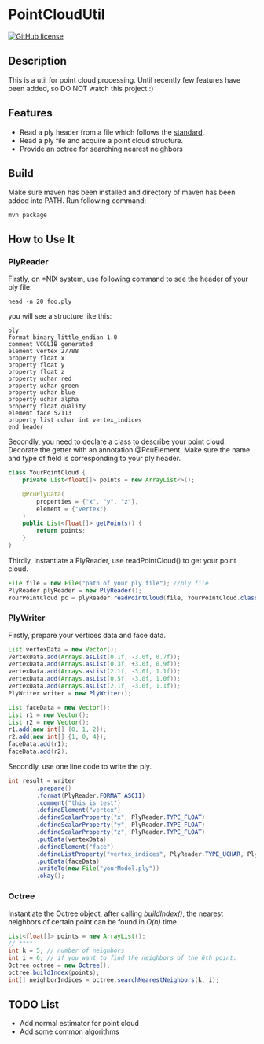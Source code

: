 # PointCloudUtil

[![GitHub license](https://img.shields.io/github/license/Jimmie00x0000/PointCloudUtil.svg)](https://github.com/Jimmie00x0000/PointCloudUtil/blob/master/LICENSE)


## Description

This is a util for point cloud processing. Until recently few features have been added, so DO NOT watch this project :)

## Features
* Read a ply header from a file which follows the [standard](http://paulbourke.net/dataformats/ply/).
* Read a ply file and acquire a point cloud structure.
* Provide an octree for searching nearest neighbors

## Build

Make sure maven has been installed and directory of maven has been added into PATH. Run following command:
```shell
mvn package
```

## How to Use It
### PlyReader
Firstly, on *NIX system, use following command to see the header of your ply file:
```shell
head -n 20 foo.ply

```
you will see a structure like this:
```
ply
format binary_little_endian 1.0
comment VCGLIB generated
element vertex 27788
property float x
property float y
property float z
property uchar red
property uchar green
property uchar blue
property uchar alpha
property float quality
element face 52113
property list uchar int vertex_indices
end_header
```

Secondly, you need to declare a class to describe your point cloud. Decorate the getter with an annotation \@PcuElement. Make sure the name and type of field is corresponding to your ply header.
```java
class YourPointCloud {
    private List<float[]> points = new ArrayList<>();

    @PcuPlyData(
        properties = {"x", "y", "z"},
        element = {"vertex"}
    )
    public List<float[]> getPoints() {
        return points;
    }
}
```

Thirdly, instantiate a PlyReader, use readPointCloud() to get your point cloud.
```java
File file = new File("path of your ply file"); //ply file
PlyReader plyReader = new PlyReader();
YourPointCloud pc = plyReader.readPointCloud(file, YourPointCloud.class);
```

### PlyWriter
Firstly, prepare your vertices data and face data.
```java
List vertexData = new Vector();
vertexData.add(Arrays.asList(0.1f, -3.0f, 0.7f));
vertexData.add(Arrays.asList(0.3f, +3.0f, 0.9f));
vertexData.add(Arrays.asList(2.1f, -3.0f, 1.1f));
vertexData.add(Arrays.asList(0.5f, -3.0f, 1.0f));
vertexData.add(Arrays.asList(2.1f, -3.0f, 1.1f));
PlyWriter writer = new PlyWriter();

List faceData = new Vector();
List r1 = new Vector();
List r2 = new Vector();
r1.add(new int[] {0, 1, 2});
r2.add(new int[] {1, 0, 4});
faceData.add(r1);
faceData.add(r2);
```

Secondly, use one line code to write the ply.
```java
int result = writer
        .prepare()
        .format(PlyReader.FORMAT_ASCII)
        .comment("this is test")
        .defineElement("vertex")
        .defineScalarProperty("x", PlyReader.TYPE_FLOAT)
        .defineScalarProperty("y", PlyReader.TYPE_FLOAT)
        .defineScalarProperty("z", PlyReader.TYPE_FLOAT)
        .putData(vertexData)
        .defineElement("face")
        .defineListProperty("vertex_indices", PlyReader.TYPE_UCHAR, PlyReader.TYPE_INT)
        .putData(faceData)
        .writeTo(new File("yourModel.ply"))
        .okay();

```

### Octree
Instantiate the Octree object, after calling *buildIndex()*, the nearest neighbors of certain point can be found in *O(n)* time.
```java
List<float[]> points = new ArrayList();
// ****
int k = 5; // number of neighbors
int i = 6; // if you want to find the neighbors of the 6th point.
Octree octree = new Octree();
octree.buildIndex(points);
int[] neighborIndices = octree.searchNearestNeighbors(k, i);
```
## TODO List
* Add normal estimator for point cloud
* Add some common algorithms


